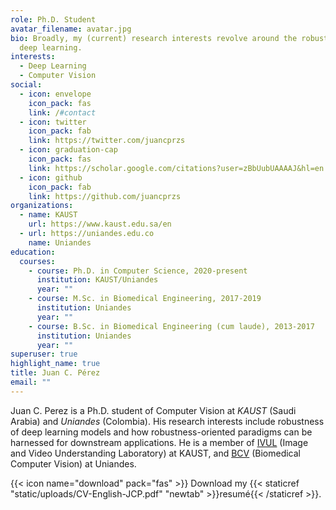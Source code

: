 ```yaml
---
role: Ph.D. Student
avatar_filename: avatar.jpg
bio: Broadly, my (current) research interests revolve around the robustness of
  deep learning.
interests:
  - Deep Learning
  - Computer Vision
social:
  - icon: envelope
    icon_pack: fas
    link: /#contact
  - icon: twitter
    icon_pack: fab
    link: https://twitter.com/juancprzs
  - icon: graduation-cap
    icon_pack: fas
    link: https://scholar.google.com/citations?user=zBbUubUAAAAJ&hl=en
  - icon: github
    icon_pack: fab
    link: https://github.com/juancprzs
organizations:
  - name: KAUST
    url: https://www.kaust.edu.sa/en
  - url: https://uniandes.edu.co
    name: Uniandes
education:
  courses:
    - course: Ph.D. in Computer Science, 2020-present
      institution: KAUST/Uniandes
      year: ""
    - course: M.Sc. in Biomedical Engineering, 2017-2019
      institution: Uniandes
      year: ""
    - course: B.Sc. in Biomedical Engineering (cum laude), 2013-2017
      institution: Uniandes
      year: ""
superuser: true
highlight_name: true
title: Juan C. Pérez
email: ""
---
```

Juan C. Perez is a Ph.D. student of Computer Vision at *KAUST* (Saudi Arabia) and *Uniandes* (Colombia). His research interests include robustness of deep learning models and how robustness-oriented paradigms can be harnessed for downstream applications. He is a member of [IVUL](http://ivul.kaust.edu.sa) (Image and Video Understanding Laboratory) at KAUST, and [BCV](https://biomedicalcomputervision.uniandes.edu.co) (Biomedical Computer Vision) at Uniandes.

{{< icon name="download" pack="fas" >}} Download my {{< staticref "static/uploads/CV-English-JCP.pdf" "newtab" >}}resumé{{< /staticref >}}.